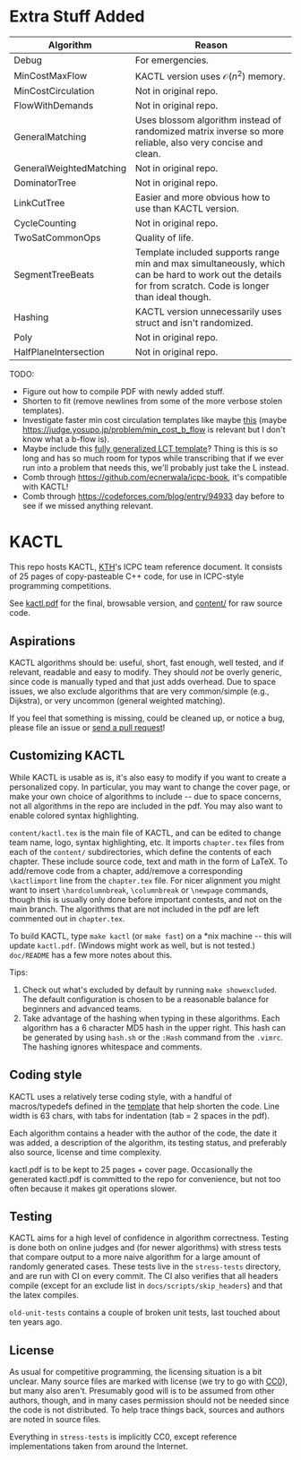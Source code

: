 # Extra Stuff Added

| Algorithm | Reason |
|---|---|
| Debug | For emergencies. |
| MinCostMaxFlow | KACTL version uses $\mathcal O(n^2)$ memory. |
| MinCostCirculation | Not in original repo. |
| FlowWithDemands | Not in original repo. |
| GeneralMatching | Uses blossom algorithm instead of randomized matrix inverse so more reliable, also very concise and clean. |
| GeneralWeightedMatching | Not in original repo. |
| DominatorTree | Not in original repo. |
| LinkCutTree | Easier and more obvious how to use than KACTL version. |
| CycleCounting | Not in original repo. |
| TwoSatCommonOps | Quality of life. |
| SegmentTreeBeats | Template included supports range min and max simultaneously, which can be hard to work out the details for from scratch. Code is longer than ideal though. |
| Hashing | KACTL version unnecessarily uses struct and isn't randomized. |
| Poly | Not in original repo. |
| HalfPlaneIntersection | Not in original repo. |

TODO:
- Figure out how to compile PDF with newly added stuff.
- Shorten to fit (remove newlines from some of the more verbose stolen templates).
- Investigate faster min cost circulation templates like maybe [this](https://github.com/Laakeri/contestlib/blob/master/src/graph/circulation.cpp) (maybe https://judge.yosupo.jp/problem/min_cost_b_flow is relevant but I don't know what a b-flow is).
- Maybe include this [fully generalized LCT template](https://12tqian.github.io/cp-library/library/graphs/link-cut-tree.hpp)? Thing is this is so long and has so much room for typos while transcribing that if we ever run into a problem that needs this, we'll probably just take the L instead.
- Comb through https://github.com/ecnerwala/icpc-book, it's compatible with KACTL!
- Comb through https://codeforces.com/blog/entry/94933 day before to see if we missed anything relevant.

# KACTL

This repo hosts KACTL, [KTH](https://en.wikipedia.org/wiki/KTH_Royal_Institute_of_Technology)'s ICPC team reference document.
It consists of 25 pages of copy-pasteable C++ code, for use in ICPC-style programming competitions.

See [kactl.pdf](./kactl.pdf) for the final, browsable version, and [content/](./content/) for raw source code.

## Aspirations

KACTL algorithms should be: useful, short, fast enough, well tested, and if relevant, readable and easy to modify.
They should *not* be overly generic, since code is manually typed and that just adds overhead.
Due to space issues, we also exclude algorithms that are very common/simple (e.g., Dijkstra), or very uncommon (general weighted matching).

If you feel that something is missing, could be cleaned up, or notice a bug, please file an issue or [send a pull request](https://help.github.com/articles/fork-a-repo/)!

## Customizing KACTL

While KACTL is usable as is, it's also easy to modify if you want to create a personalized copy.
In particular, you may want to change the cover page, or make your own choice of algorithms to include --
due to space concerns, not all algorithms in the repo are included in the pdf.
You may also want to enable colored syntax highlighting.

`content/kactl.tex` is the main file of KACTL, and can be edited to change team name, logo, syntax highlighting, etc.
It imports `chapter.tex` files from each of the `content/` subdirectories, which define the contents of each chapter.
These include source code, text and math in the form of LaTeX.
To add/remove code from a chapter, add/remove a corresponding `\kactlimport` line from the `chapter.tex` file.
For nicer alignment you might want to insert `\hardcolumnbreak`, `\columnbreak` or `\newpage` commands,
though this is usually only done before important contests, and not on the main branch.
The algorithms that are not included in the pdf are left commented out in `chapter.tex`.

To build KACTL, type `make kactl` (or `make fast`) on a \*nix machine -- this will update `kactl.pdf`.
(Windows might work as well, but is not tested.) `doc/README` has a few more notes about this.

Tips:
1. Check out what's excluded by default by running `make showexcluded`.
The default configuration is chosen to be a reasonable balance for beginners
and advanced teams.
2. Take advantage of the hashing when typing in these algorithms. Each
algorithm has a 6 character MD5 hash in the upper right. This hash can be
generated by using `hash.sh` or the `:Hash` command from the `.vimrc`. The
hashing ignores whitespace and comments.

## Coding style

KACTL uses a relatively terse coding style, with a handful of macros/typedefs defined in the
[template](./content/contest/template.cpp) that help shorten the code.
Line width is 63 chars, with tabs for indentation (tab = 2 spaces in the pdf).

Each algorithm contains a header with the author of the code, the date it
was added, a description of the algorithm, its testing status, and preferably also
source, license and time complexity.

kactl.pdf is to be kept to 25 pages + cover page.
Occasionally the generated kactl.pdf is committed to the repo for convenience, but not too often because it makes git operations slower.

## Testing

KACTL aims for a high level of confidence in algorithm correctness.
Testing is done both on online judges and (for newer algorithms) with stress tests
that compare output to a more naive algorithm for a large amount of randomly generated cases.
These tests live in the `stress-tests` directory, and are run with CI on every commit. The CI also verifies that all headers compile (except for an exclude list in `docs/scripts/skip_headers`) and that the latex compiles.

`old-unit-tests` contains a couple of broken unit tests, last touched about ten years ago.

## License

As usual for competitive programming, the licensing situation is a bit unclear.
Many source files are marked with license (we try to go with
[CC0](https://creativecommons.org/share-your-work/public-domain/cc0/)), but many also aren't.
Presumably good will is to be assumed from other authors, though, and in many cases permission should not be needed since the code is not distributed.
To help trace things back, sources and authors are noted in source files.

Everything in `stress-tests` is implicitly CC0, except reference implementations taken from around the Internet.
